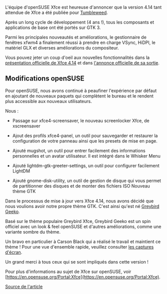 L'équipe d'openSUSE Xfce est heureuse d'annoncer que la version 4.14 tant attendue de Xfce a été publiée pour [Tumbleweed](https://fr.opensuse.org/Portal:Tumbleweed).

Après un long cycle de développement (4 ans !), tous les composants et applications de base ont été portés sur GTK 3.

Parmi les principales nouveautés et améliorations, le gestionnaire de fenêtres xfwm4 a finalement réussi à prendre en charge VSync, HiDPI, le matériel GLX et diverses améliorations du compositeur.

Vous pouvez jeter un coup d'oeil aux nouvelles fonctionnalités dans la [présentation officielle de Xfce 4.14](https://www.xfce.org/about/tour) et dans  [l'annonce officielle de sa sortie](https://www.xfce.org/about/news/?post=1565568000).

## Modifications openSUSE

Pour openSUSE, nous avons continué à peaufiner l'expérience par défaut en ajoutant de nouveaux paquets qui complètent le bureau et le rendent plus accessible aux nouveaux utilisateurs.

Nous :

- Passage sur xfce4-screensaver, le nouveau screenlocker Xfce, de xscreensaver

- Ajout des profils xfce4-panel, un outil pour sauvegarder et restaurer la configuration de votre panneau ainsi que les presets de mise en page.

- Ajouté mugshot, un outil pour entrer facilement des informations personnelles et un avatar utilisateur. Il est intégré dans le Whisker Menu

- Ajouté lightdm-gtk-greeter-settings, un outil pour configurer facilement LightDM

- Ajouté gnome-disk-utility, un outil de gestion de disque qui vous permet de partitionner des disques et de monter des fichiers ISO
Nouveau thème GTK

Dans le processus de mise à jour vers Xfce 4.14, nous avons décidé que nous voulions avoir notre propre thème GTK. C'est ainsi qu'est né [Greybird Geeko](https://github.com/shimmerproject/Greybird-Geeko).

Basé sur le thème populaire Greybird Xfce, Greybird Geeko est un spin officiel avec un look & feel openSUSE et d'autres améliorations, comme une variante sombre du thème. 

Un bravo en particulier à Carson Black qui a réalisé le travail et maintient ce thème ! Pour une vue d'ensemble rapide, veuillez consulter [les captures d'écran](https://en.opensuse.org/Portal:Xfce/Screenshots).

Un grand merci à tous ceux qui se sont impliqués dans cette version ! 

Pour plus d'informations au sujet de Xfce sur openSUSE, voir [https://en.opensuse.org/Portal:Xfce](https://en.opensuse.org/Portal:Xfce).

[Source de l'article](https://news.opensuse.org/2019/08/23/xfce-4-14-lands-in-tumbleweed/)
